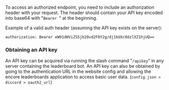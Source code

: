 To access an authorized endpoint, you need to include an authorization header with your request. The header should contain your API key encoded into base64 with "`Bearer `"  at the beginning.

Example of a valid auth header (assuming the API key exists on the server):
```
authorization: Bearer eW91dHViZS5jb20vd2F0Y2g/dj1kUXc0dzlXZ1hjUQ==
```

### Obtaining an API key
An API key can be acquired via running the slash command "`/apikey`" in any server containing the leaderboard bot. An API key can also be obtained by going to the authentication URL in the website config and allowing the encore leaderboards application to access basic user data. (`config.json > discord > oauth2_url`)